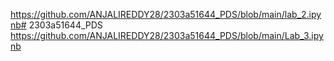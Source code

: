 
https://github.com/ANJALIREDDY28/2303a51644_PDS/blob/main/lab_2.ipynb# 2303a51644_PDS
https://github.com/ANJALIREDDY28/2303a51644_PDS/blob/main/Lab_3.ipynb
